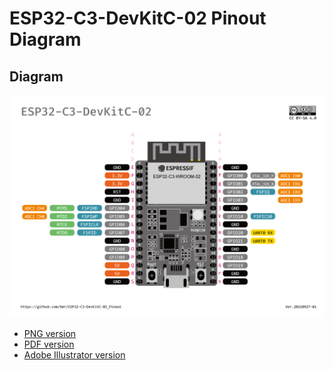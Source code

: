 # ESP32-C3-DevKitC-02 Pinout Diagram

## Diagram

![diagram-png](ESP32-C3-DevKitC-02_Pinout.png)

- [PNG version](ESP32-C3-DevKitC-02_Pinout.png)
- [PDF version](ESP32-C3-DevKitC-02_Pinout.pdf)
- [Adobe Illustrator version](ESP32-C3-DevKitC-02_Pinout.ai)
